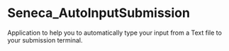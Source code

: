 # Seneca_AutoInputSubmission
Application to help you to automatically type your input from a Text file to your submission terminal.
